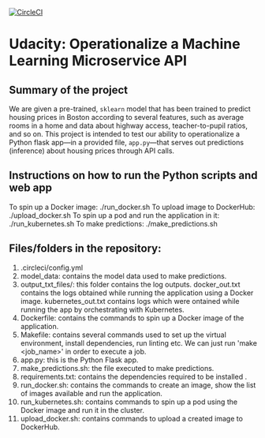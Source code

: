 [![CircleCI](https://circleci.com/gh/rahulpal2109/proj4ml.svg?style=svg)](https://circleci.com/gh/rahulpal2109/proj4ml)


Udacity: Operationalize a Machine Learning Microservice API 
============================================================

Summary of the project
-----------------------
We are given a pre-trained, `sklearn` model that has been trained to predict housing prices in Boston according to several features, such as average rooms in a home and data about highway access, teacher-to-pupil ratios, and so on. This project is intended to test our ability to operationalize a Python flask app—in a provided file, `app.py`—that serves out predictions (inference) about housing prices through API calls.

Instructions on how to run the Python scripts and web app
----------------------------------------------------------
To spin up a Docker image: ./run_docker.sh
To upload image to DockerHub: ./upload_docker.sh
To spin up a pod and run the application in it: ./run_kubernetes.sh
To make predictions: ./make_predictions.sh

Files/folders in the repository:
---------------------------------
1) .circleci/config.yml
2) model_data: contains the model data used to make predictions.
3) output_txt_files/: this folder contains the log outputs. docker_out.txt contains the logs obtained while running the application using a Docker image. kubernetes_out.txt contains logs which were ontained while running the app by orchestrating with Kubernetes.
4) Dockerfile: contains the commands to spin up a Docker image of the application.
5) Makefile: contains several commands used to set up the virtual environment, install dependencies, run linting etc. We can just run 'make <job_name>' in order to execute a job.
6) app.py: this is the Python Flask app.
7) make_predictions.sh: the file executed to make predictions.
8) requirements.txt: contains the dependencies required to be installed .
9) run_docker.sh: contains the commands to create an image, show the list of images available and run the application.
10) run_kubernetes.sh: contains commands to spin up a pod using the Docker image and run it in the cluster.
11) upload_docker.sh: contains commands to upload a created image to DockerHub.
